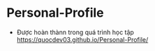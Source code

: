 # Personal-Profile
- Được hoàn thànn trong quá trình học tập
 https://quocdev03.github.io/Personal-Profile/
